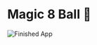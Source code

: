 # Magic 8 Ball 🎱
 

![Finished App](https://github.com/londonappbrewery/Images/blob/master/8-ball-flutter-gif.gif)
